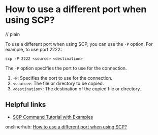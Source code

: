 # How to use a different port when using SCP?
// plain

To use a different port when using SCP, you can use the `-P` option. For example, to use port 2222:

```
scp -P 2222 <source> <destination>
```

The `-P` option specifies the port to use for the connection.

1. `-P`: Specifies the port to use for the connection.
2. `<source>`: The file or directory to be copied.
3. `<destination>`: The destination of the copied file or directory.

## Helpful links

- [SCP Command Tutorial with Examples](https://www.tecmint.com/scp-command-tutorial-linux-examples/)

onelinerhub: [How to use a different port when using SCP?](https://onelinerhub.com/scp/how-to-use-a-different-port-when-using-scp)